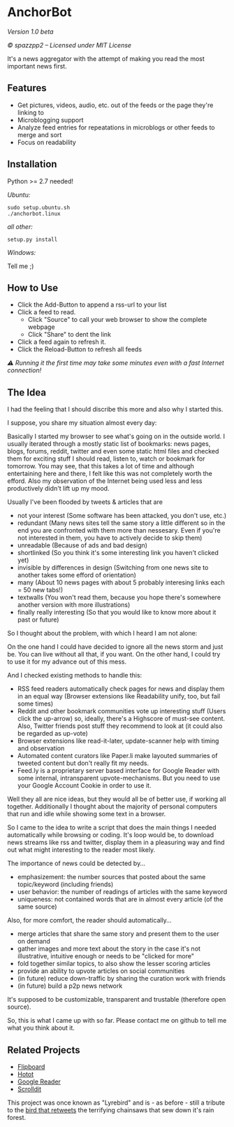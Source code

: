 AnchorBot
=========

*Version 1.0 beta*

*© spazzpp2 – Licensed under MIT License*

It's a news aggregator with the attempt of making you read the most important news first.

Features
--------
* Get pictures, videos, audio, etc. out of the feeds or the page they're linking to
* Microblogging support
* Analyze feed entries for repeatations in microblogs or other feeds to merge and sort
* Focus on readability

Installation
------------
Python >= 2.7 needed!

*Ubuntu:*

    sudo setup.ubuntu.sh
    ./anchorbot.linux

*all other:*

    setup.py install

*Windows:*

Tell me ;)

How to Use
----------
* Click the Add-Button to append a rss-url to your list
* Click a feed to read.
  * Click "Source" to call your web browser to show the complete webpage
  * Click "Share" to dent the link
* Click a feed again to refresh it.
* Click the Reload-Button to refresh all feeds

*⚠ Running it the first time may take some minutes even with a fast Internet 
connection!*

The Idea
--------
I had the feeling that I should discribe this more and also why I started this.

I suppose, you share my situation almost every day:

Basically I started my browser to see what's going on in the outside world.
I usually iterated through a mostly static list of bookmarks: news pages, blogs,
forums, reddit, twitter and even some static html files and checked them for 
exciting stuff I should read, listen to, watch or bookmark for tomorrow. You 
may see, that this takes a lot of time and although entertaining here and there, 
I felt like this was not completely worth the efford. Also my observation of
the Internet being used less and less productively didn't lift up my mood.

Usually I've been flooded by tweets & articles that are

* not your interest (Some software has been attacked, you don't use, etc.)
* redundant (Many news sites tell the same story a little different so in 
the end you are confronted with them more than nessesary. Even if you're not 
interested in them, you have to actively decide to skip them)
* unreadable (Because of ads and bad design)
* shortlinked (So you think it's some interesting link you haven't clicked yet)
* invisible by differences in design (Switching from one news site to another takes
some efford of orientation)
* many (About 10 news pages with about 5 probably interesing links each = 
50 new tabs!)
* textwalls (You won't read them, because you hope there's somewhere 
another version with more illustrations)
* finally really interesting (So that you would like to know more about it 
past or future)

So I thought about the problem, with which I heard I am not alone:

On the one hand I could have decided to ignore all the news storm and just be.
You can live without all that, if you want. On the other hand, I could try to
use it for my advance out of this mess.

And I checked existing methods to handle this:

* RSS feed readers automatically check pages for news and display them in an
equal way (Browser extensions like Readability unify, too, but fail some times)
* Reddit and other bookmark communities vote up interesting stuff (Users click 
the up-arrow) so, ideally, there's a Highscore of must-see content. Also, Twitter
 friends post stuff they recommend to look at (it could also be regarded as up-vote)
* Browser extensions like read-it-later, update-scanner help with timing and 
observation
* Automated content curators like Paper.li make layouted summaries of tweeted
content but don't really fit my needs.
* Feed.ly is a proprietary server based interface for Google Reader with some 
internal, intransparent upvote-mechanisms. But you need to use your Google 
Account Cookie in order to use it.

Well they all are nice ideas, but they would all be of better use, if working all 
together. Additionally I thought about the majority of personal computers that run
and idle while showing some text in a browser.

So I came to the idea to write a script that does the main things I needed 
automatically while browsing or coding. It's loop would be, to download news streams 
like rss and twitter, display them in a pleasuring way and find out what might 
interesting to the reader most likely. 

The importance of news could be detected by…

* emphasizement: the number sources that posted about the same topic/keyword (including friends)
* user behavior: the number of readings of articles with the same keyword
* uniqueness: not contained words that are in almost every article (of the same source)

Also, for more comfort, the reader should automatically…

* merge articles that share the same story and present them to the user on demand
* gather images and more text about the story in the case it's not illustrative, 
intuitive enough or needs to be "clicked for more"
* fold together similar topics, to also show the lesser scoring articles
* provide an ability to upvote articles on social communities
* (in future) reduce down-traffic by sharing the curation work with friends
* (in future) build a p2p news network

It's supposed to be customizable, transparent and trustable (therefore open source).

So, this is what I came up with so far.
Please contact me on github to tell me what you think about it.

Related Projects
----------------
* [Flipboard](http://flipboard.com/)
* [Hotot](https://code.google.com/p/hotot)
* [Google Reader](http://reader.google.com/)
* [Scrolldit](http://scrolldit.com/)

This project was once known as "Lyrebird" and is - as before - still a tribute to the 
[bird that retweets](http://youtu.be/7XiQDgNUEMw) the terrifying chainsaws that sew 
down it's rain forest.

